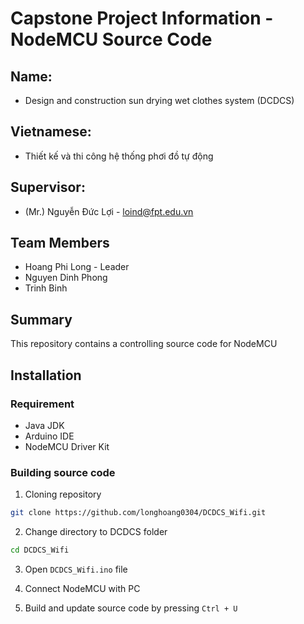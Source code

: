 # Capstone Project Information - NodeMCU Source Code
## Name:
- Design and construction sun drying wet clothes system (DCDCS)
## Vietnamese:
- Thiết kế và thi công hệ thống phơi đồ tự động
## Supervisor:
- (Mr.) Nguyễn Đức Lợi - loind@fpt.edu.vn
## Team Members
- Hoang Phi Long - Leader
- Nguyen Dinh Phong
- Trinh Binh

## Summary
This repository contains a controlling source code for NodeMCU

## Installation
### Requirement
- Java JDK
- Arduino IDE
- NodeMCU Driver Kit

### Building source code
1. Cloning repository
```sh
git clone https://github.com/longhoang0304/DCDCS_Wifi.git
```
2. Change directory to DCDCS folder
```sh
cd DCDCS_Wifi
```
3. Open `DCDCS_Wifi.ino` file

4. Connect NodeMCU with PC

5. Build and update source code by pressing `Ctrl + U`